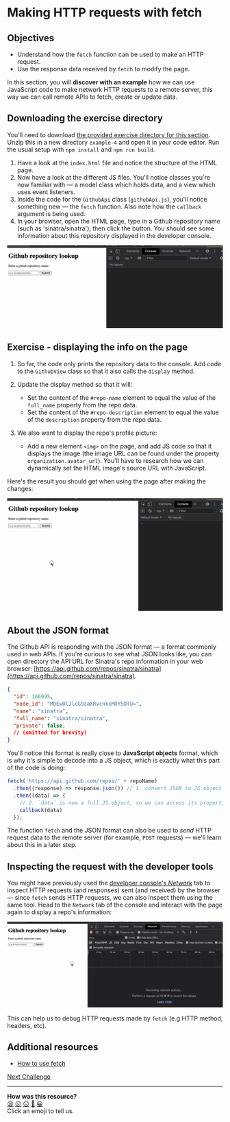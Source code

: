 # Making HTTP requests with fetch

## Objectives

 * Understand how the `fetch` function can be used to make an HTTP request.
 * Use the response data received by `fetch` to modify the page.

In this section, you will **discover with an example** how we can use JavaScript
code to make network HTTP requests to a remote server, this way we can call
remote APIs to fetch, create or update data.

<!-- OMITTED -->

## Downloading the exercise directory

You'll need to download [the provided exercise directory for this
section](../resources/example-4.zip). Unzip this in a new directory `example-4` and
open it in your code editor. Run the usual setup with `npm install` and `npm run
build`.

1. Have a look at the `index.html` file and notice the structure of the HTML
   page.
2. Now have a look at the different JS files. You'll notice classes you're now
   familiar with — a model class which holds data, and a view which uses event
   listeners.
3. Inside the code for the `GithubApi` class (`githubApi.js`), you'll notice
   something new — the `fetch` function. Also note how the `callback` argument
   is being used.
4. In your browser, open the HTML page, type in a Github repository name (such
   as 'sinatra/sinatra'), then click the button. You should see some information
   about this repository displayed in the developer console.

![Fetching github data](./resources/fetch-1.gif)

## Exercise - displaying the info on the page

1. So far, the code only prints the repository data to the console. Add code to
   the `GithubView` class so that it also calls the `display` method.
   
2. Update the display method so that it will:
    * Set the content of the `#repo-name` element to equal the value of the
      `full_name` property from the repo data.
    * Set the content of the `#repo-description` element to equal the value of the 
      `description` property from the repo data.

3. We also want to display the repo's profile picture:
    * Add a new element `<img>` on the page, and add JS code so that it
      displays the image (the image URL can be found under the property
      `organization.avatar_url`). You'll have to research how we can dynamically
      set the HTML image's source URL with JavaScript.

Here's the result you should get when using the page after making the changes:

![Fetching github data](./resources/fetch-2.gif)

## About the JSON format

The Github API is responding with the JSON format — a format commonly used in
web APIs. If you're curious to see what JSON looks like, you can open directory
the API URL for Sinatra's repo information in your web browser:
[https://api.github.com/repos/sinatra/sinatra](https://api.github.com/repos/sinatra/sinatra).

```json
{
  "id": 106995,
  "node_id": "MDEwOlJlcG9zaXRvcnkxMDY5OTU=",
  "name": "sinatra",
  "full_name": "sinatra/sinatra",
  "private": false,
  // (omitted for brevity)
}
```

You'll notice this format is really close to **JavaScript objects** format,
which is why it's simple to decode into a JS object, which is exactly what this
part of the code is doing:
```js
fetch('https://api.github.com/repos/' + repoName)
  .then((response) => response.json()) // 1. convert JSON to JS object
  .then((data) => {
    // 2. `data` is now a full JS object, so we can access its properties  
    callback(data)
  });
```

The function `fetch` and the JSON format can also be used to *send* HTTP request
data to the remote server (for example, `POST` requests) — we'll learn about
this in a later step.


## Inspecting the request with the developer tools

You might have previously used the [developer console's
_Network_](https://developer.chrome.com/docs/devtools/network/) tab to inspect
HTTP requests (and responses) sent (and received) by the browser — since `fetch`
sends HTTP requests, we can also inspect them using the same tool. Head to the
`Network` tab of the console and interact with the page again to display a
repo's information:

![Inspecting with the network tab](./resources/fetch-3.gif)

This can help us to debug HTTP requests made by `fetch` (e.g HTTP method, headers,
etc).

## Additional resources

 * [How to use fetch](https://javascript.info/fetch)


[Next Challenge](13_connecting_to_server.md)

<!-- BEGIN GENERATED SECTION DO NOT EDIT -->

---

**How was this resource?**  
[😫](https://airtable.com/shrUJ3t7KLMqVRFKR?prefill_Repository=makersacademy/javascript-web-applications&prefill_File=contents/12_discovering_fetch.md&prefill_Sentiment=😫) [😕](https://airtable.com/shrUJ3t7KLMqVRFKR?prefill_Repository=makersacademy/javascript-web-applications&prefill_File=contents/12_discovering_fetch.md&prefill_Sentiment=😕) [😐](https://airtable.com/shrUJ3t7KLMqVRFKR?prefill_Repository=makersacademy/javascript-web-applications&prefill_File=contents/12_discovering_fetch.md&prefill_Sentiment=😐) [🙂](https://airtable.com/shrUJ3t7KLMqVRFKR?prefill_Repository=makersacademy/javascript-web-applications&prefill_File=contents/12_discovering_fetch.md&prefill_Sentiment=🙂) [😀](https://airtable.com/shrUJ3t7KLMqVRFKR?prefill_Repository=makersacademy/javascript-web-applications&prefill_File=contents/12_discovering_fetch.md&prefill_Sentiment=😀)  
Click an emoji to tell us.

<!-- END GENERATED SECTION DO NOT EDIT -->

